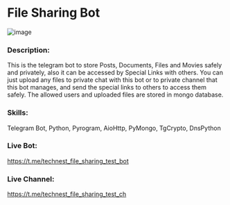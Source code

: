 # File Sharing Bot

![image](https://github.com/dev188007/TechNest-File-Sharing-Telegram-Bot/assets/165474780/6ab76037-352b-4539-822a-f652684544fd)


### Description: 
This is the telegram bot to store Posts, Documents, Files and Movies safely and privately, also it can be accessed by Special Links with others.
You can just upload any files to private chat with this bot or to private channel that this bot manages, and send the special links to others to access them safely.
The allowed users and uploaded files are stored in mongo database.

### Skills: 
Telegram Bot, Python, Pyrogram, AioHttp, PyMongo, TgCrypto, DnsPython

### Live Bot: 
https://t.me/technest_file_sharing_test_bot
### Live Channel: 
https://t.me/technest_file_sharing_test_ch
